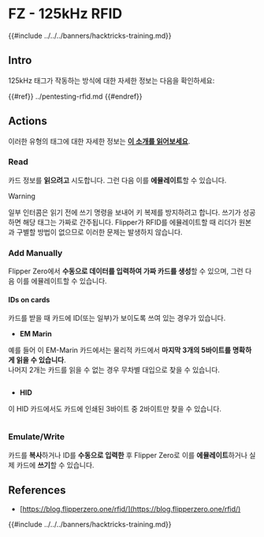 # FZ - 125kHz RFID

{{#include ../../../banners/hacktricks-training.md}}


## Intro

125kHz 태그가 작동하는 방식에 대한 자세한 정보는 다음을 확인하세요:

{{#ref}}
../pentesting-rfid.md
{{#endref}}

## Actions

이러한 유형의 태그에 대한 자세한 정보는 [**이 소개를 읽어보세요**](../pentesting-rfid.md#low-frequency-rfid-tags-125khz).

### Read

카드 정보를 **읽으려고** 시도합니다. 그런 다음 이를 **에뮬레이트**할 수 있습니다.

> [!WARNING]
> 일부 인터콤은 읽기 전에 쓰기 명령을 보내어 키 복제를 방지하려고 합니다. 쓰기가 성공하면 해당 태그는 가짜로 간주됩니다. Flipper가 RFID를 에뮬레이트할 때 리더가 원본과 구별할 방법이 없으므로 이러한 문제는 발생하지 않습니다.

### Add Manually

Flipper Zero에서 **수동으로 데이터를 입력하여 가짜 카드를 생성**할 수 있으며, 그런 다음 이를 에뮬레이트할 수 있습니다.

#### IDs on cards

카드를 받을 때 카드에 ID(또는 일부)가 보이도록 쓰여 있는 경우가 있습니다.

- **EM Marin**

예를 들어 이 EM-Marin 카드에서는 물리적 카드에서 **마지막 3개의 5바이트를 명확하게 읽을 수 있습니다**.\
나머지 2개는 카드를 읽을 수 없는 경우 무차별 대입으로 찾을 수 있습니다.

<figure><img src="../../../images/image (104).png" alt=""><figcaption></figcaption></figure>

- **HID**

이 HID 카드에서도 카드에 인쇄된 3바이트 중 2바이트만 찾을 수 있습니다.

<figure><img src="../../../images/image (1014).png" alt=""><figcaption></figcaption></figure>

### Emulate/Write

카드를 **복사**하거나 ID를 **수동으로 입력한** 후 Flipper Zero로 이를 **에뮬레이트**하거나 실제 카드에 **쓰기**할 수 있습니다.

## References

- [https://blog.flipperzero.one/rfid/](https://blog.flipperzero.one/rfid/)


{{#include ../../../banners/hacktricks-training.md}}
